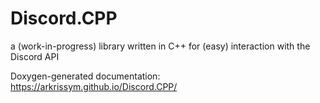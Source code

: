 # Discord.CPP
a (work-in-progress) library written in C++ for (easy) interaction with the Discord API 


Doxygen-generated documentation:
https://arkrissym.github.io/Discord.CPP/
